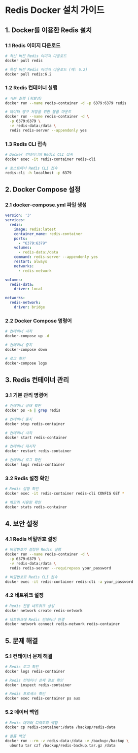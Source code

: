 # Redis Docker 설치 가이드

## 1. Docker를 이용한 Redis 설치

### 1.1 Redis 이미지 다운로드
```bash
# 최신 버전 Redis 이미지 다운로드
docker pull redis

# 특정 버전 Redis 이미지 다운로드 (예: 6.2)
docker pull redis:6.2
```

### 1.2 Redis 컨테이너 실행
```bash
# 기본 실행 (휘발성)
docker run --name redis-container -d -p 6379:6379 redis

# 데이터 영구 저장을 위한 볼륨 마운트
docker run --name redis-container -d \
  -p 6379:6379 \
  -v redis-data:/data \
  redis redis-server --appendonly yes
```

### 1.3 Redis CLI 접속
```bash
# Docker 컨테이너의 Redis CLI 접속
docker exec -it redis-container redis-cli

# 호스트에서 Redis CLI 접속
redis-cli -h localhost -p 6379
```

## 2. Docker Compose 설정

### 2.1 docker-compose.yml 파일 생성
```yaml
version: '3'
services:
  redis:
    image: redis:latest
    container_name: redis-container
    ports:
      - "6379:6379"
    volumes:
      - redis-data:/data
    command: redis-server --appendonly yes
    restart: always
    networks:
      - redis-network

volumes:
  redis-data:
    driver: local

networks:
  redis-network:
    driver: bridge
```

### 2.2 Docker Compose 명령어
```bash
# 컨테이너 시작
docker-compose up -d

# 컨테이너 중지
docker-compose down

# 로그 확인
docker-compose logs
```

## 3. Redis 컨테이너 관리

### 3.1 기본 관리 명령어
```bash
# 컨테이너 상태 확인
docker ps -a | grep redis

# 컨테이너 중지
docker stop redis-container

# 컨테이너 시작
docker start redis-container

# 컨테이너 재시작
docker restart redis-container

# 컨테이너 로그 확인
docker logs redis-container
```

### 3.2 Redis 설정 확인
```bash
# Redis 설정 확인
docker exec -it redis-container redis-cli CONFIG GET *

# 메모리 사용량 확인
docker stats redis-container
```

## 4. 보안 설정

### 4.1 Redis 비밀번호 설정
```bash
# 비밀번호가 설정된 Redis 실행
docker run --name redis-container -d \
  -p 6379:6379 \
  -v redis-data:/data \
  redis redis-server --requirepass your_password

# 비밀번호로 Redis CLI 접속
docker exec -it redis-container redis-cli -a your_password
```

### 4.2 네트워크 설정
```bash
# Redis 전용 네트워크 생성
docker network create redis-network

# 네트워크에 Redis 컨테이너 연결
docker network connect redis-network redis-container
```

## 5. 문제 해결

### 5.1 컨테이너 문제 해결
```bash
# Redis 로그 확인
docker logs redis-container

# Redis 컨테이너 상세 정보 확인
docker inspect redis-container

# Redis 프로세스 확인
docker exec redis-container ps aux
```

### 5.2 데이터 백업
```bash
# Redis 데이터 디렉토리 백업
docker cp redis-container:/data /backup/redis-data

# 볼륨 백업
docker run --rm -v redis-data:/data -v /backup:/backup \
  ubuntu tar czf /backup/redis-backup.tar.gz /data